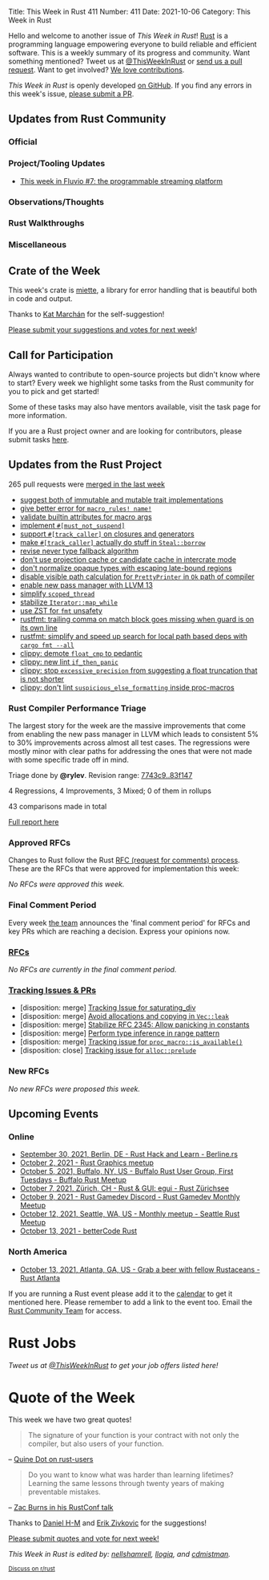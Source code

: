 Title: This Week in Rust 411
Number: 411
Date: 2021-10-06
Category: This Week in Rust

Hello and welcome to another issue of *This Week in Rust*!
[Rust](http://rust-lang.org) is a programming language empowering everyone to build reliable and efficient software.
This is a weekly summary of its progress and community.
Want something mentioned? Tweet us at [@ThisWeekInRust](https://twitter.com/ThisWeekInRust) or [send us a pull request](https://github.com/rust-lang/this-week-in-rust).
Want to get involved? [We love contributions](https://github.com/rust-lang/rust/blob/master/CONTRIBUTING.md).

*This Week in Rust* is openly developed [on GitHub](https://github.com/rust-lang/this-week-in-rust).
If you find any errors in this week's issue, [please submit a PR](https://github.com/rust-lang/this-week-in-rust/pulls).

## Updates from Rust Community

### Official

### Project/Tooling Updates

- [This week in Fluvio #7: the programmable streaming platform](https://www.fluvio.io/news/this-week-in-fluvio-0007/)

### Observations/Thoughts

### Rust Walkthroughs

### Miscellaneous

## Crate of the Week

This week's crate is [miette](https://crates.io/crates/miette), a library for error handling that is beautiful both in code and output.

Thanks to [Kat Marchán](https://users.rust-lang.org/t/crate-of-the-week/2704/965) for the self-suggestion!

[Please submit your suggestions and votes for next week][submit_crate]!

[submit_crate]: https://users.rust-lang.org/t/crate-of-the-week/2704

## Call for Participation

Always wanted to contribute to open-source projects but didn't know where to start?
Every week we highlight some tasks from the Rust community for you to pick and get started!

Some of these tasks may also have mentors available, visit the task page for more information.

If you are a Rust project owner and are looking for contributors, please submit tasks [here][guidelines].

[guidelines]: https://users.rust-lang.org/t/twir-call-for-participation/4821

## Updates from the Rust Project

265 pull requests were [merged in the last week][merged]

[merged]: https://github.com/search?q=is%3Apr+org%3Arust-lang+is%3Amerged+merged%3A2021-09-20..2021-09-27

* [suggest both of immutable and mutable trait implementations](https://github.com/rust-lang/rust/pull/89263)
* [give better error for `macro_rules! name!`](https://github.com/rust-lang/rust/pull/89221)
* [validate builtin attributes for macro args](https://github.com/rust-lang/rust/pull/88680)
* [implement `#[must_not_suspend]`](https://github.com/rust-lang/rust/pull/88865)
* [support `#[track_caller]` on closures and generators](https://github.com/rust-lang/rust/pull/87064)
* [make `#[track_caller]` actually do stuff in `Steal::borrow`](https://github.com/rust-lang/rust/pull/89237)
* [revise never type fallback algorithm](https://github.com/rust-lang/rust/pull/88804)
* [don't use projection cache or candidate cache in intercrate mode](https://github.com/rust-lang/rust/pull/89125)
* [don't normalize opaque types with escaping late-bound regions](https://github.com/rust-lang/rust/pull/89285)
* [disable visible path calculation for `PrettyPrinter` in `Ok` path of compiler](https://github.com/rust-lang/rust/pull/89120)
* [enable new pass manager with LLVM 13](https://github.com/rust-lang/rust/pull/88243)
* [simplify `scoped_thread`](https://github.com/rust-lang/rust/pull/89104)
* [stabilize `Iterator::map_while`](https://github.com/rust-lang/rust/pull/89086)
* [use ZST for `fmt` unsafety](https://github.com/rust-lang/rust/pull/89139)
* [rustfmt: trailing comma on match block goes missing when guard is on its own line](https://github.com/rust-lang/rustfmt/pull/4998)
* [rustfmt: simplify and speed up search for local path based deps with `cargo fmt --all`](https://github.com/rust-lang/rustfmt/pull/4997)
* [clippy: demote `float_cmp` to pedantic](https://github.com/rust-lang/rust-clippy/pull/7692)
* [clippy: new lint `if_then_panic`](https://github.com/rust-lang/rust-clippy/pull/7669)
* [clippy: stop `excessive_precision` from suggesting a float truncation that is not shorter](https://github.com/rust-lang/rust-clippy/pull/7722)
* [clippy: don't lint `suspicious_else_formatting` inside proc-macros](https://github.com/rust-lang/rust-clippy/pull/7707)

### Rust Compiler Performance Triage

The largest story for the week are the massive improvements that come from enabling the new pass manager in LLVM which leads to consistent 5% to 30% improvements across almost all test cases. The regressions were mostly minor with clear paths for addressing the ones that were not made with some specific trade off in mind.

Triage done by **@rylev**.
Revision range: [7743c9..83f147](https://perf.rust-lang.org/?start=7743c9fadd64886d537966ba224b9c20e6014a59&end=83f147b3baf21acfc367a6da1045d212cd3957e4&absolute=false&stat=instructions%3Au)

4 Regressions, 4 Improvements, 3 Mixed; 0 of them in rollups

43 comparisons made in total

[Full report here](https://github.com/rust-lang/rustc-perf/blob/master/triage/2021-09-28.md)

### Approved RFCs

Changes to Rust follow the Rust [RFC (request for comments) process](https://github.com/rust-lang/rfcs#rust-rfcs). These
are the RFCs that were approved for implementation this week:

*No RFCs were approved this week.*

### Final Comment Period

Every week [the team](https://www.rust-lang.org/team.html) announces the
'final comment period' for RFCs and key PRs which are reaching a
decision. Express your opinions now.

### [RFCs](https://github.com/rust-lang/rfcs/labels/final-comment-period)

*No RFCs are currently in the final comment period.*

### [Tracking Issues & PRs](https://github.com/rust-lang/rust/labels/final-comment-period)

* [disposition: merge] [Tracking Issue for saturating_div](https://github.com/rust-lang/rust/issues/89381)
* [disposition: merge] [Avoid allocations and copying in `Vec::leak`](https://github.com/rust-lang/rust/pull/89337)
* [disposition: merge] [Stabilize RFC 2345: Allow panicking in constants](https://github.com/rust-lang/rust/issues/89006)
* [disposition: merge] [Perform type inference in range pattern](https://github.com/rust-lang/rust/pull/88090)
* [disposition: merge] [Tracking issue for `proc_macro::is_available()`](https://github.com/rust-lang/rust/issues/71436)
* [disposition: close] [Tracking issue for `alloc::prelude`](https://github.com/rust-lang/rust/issues/58935)

### New RFCs

*No new RFCs were proposed this week.*

## Upcoming Events

### Online

* [September 30, 2021, Berlin, DE - Rust Hack and Learn - Berline.rs](https://berline.rs/)
* [October 2, 2021 - Rust Graphics meetup](https://github.com/gfx-rs/meetup)
* [October 5, 2021, Buffalo, NY, US - Buffalo Rust User Group, First Tuesdays - Buffalo Rust Meetup](https://www.meetup.com/Buffalo-Rust-Meetup/events/280628523/)
* [October 7, 2021, Zürich, CH - Rust & GUI: egui - Rust Zürichsee](https://www.meetup.com/Rust-Zurich/events/280399418/)
* [October 9, 2021 - Rust Gamedev Discord - Rust Gamedev Monthly Meetup](https://discord.gg/yNtPTb2)
* [October 12, 2021, Seattle, WA, US - Monthly meetup - Seattle Rust Meetup](https://www.meetup.com/Seattle-Rust-Meetup/events/gskksryccnbqb/)
* [October 13, 2021 - betterCode Rust](https://rust.bettercode.eu/)

### North America

* [October 13, 2021, Atlanta, GA, US - Grab a beer with fellow Rustaceans - Rust Atlanta](https://www.meetup.com/Rust-ATL/events/lhpkmsyccnbrb/)


If you are running a Rust event please add it to the [calendar] to get
it mentioned here. Please remember to add a link to the event too.
Email the [Rust Community Team][community] for access.

[calendar]: https://www.google.com/calendar/embed?src=apd9vmbc22egenmtu5l6c5jbfc%40group.calendar.google.com
[community]: mailto:community-team@rust-lang.org

# Rust Jobs

*Tweet us at [@ThisWeekInRust](https://twitter.com/ThisWeekInRust) to get your job offers listed here!*

# Quote of the Week

This week we have two great quotes!

> The signature of your function is your contract with not only the compiler, but also users of your function.

– [Quine Dot on rust-users](https://users.rust-lang.org/t/why-rust-lifetime-elision-cannot-inference-the-proper-lifetime-annotations-on-functions/65106/3)

> Do you want to know what was harder than learning lifetimes? Learning the same lessons through twenty years of making preventable mistakes.

– [Zac Burns in his RustConf talk](https://www.youtube.com/watch?v=4_Jg-rLDy-Y&t=1658s)

Thanks to [Daniel H-M](https://users.rust-lang.org/t/twir-quote-of-the-week/328/1116) and [Erik Zivkovic](https://users.rust-lang.org/t/twir-quote-of-the-week/328/1117) for the suggestions!

[Please submit quotes and vote for next week!](https://users.rust-lang.org/t/twir-quote-of-the-week/328)

*This Week in Rust is edited by: [nellshamrell](https://github.com/nellshamrell), [llogiq](https://github.com/llogiq), and [cdmistman](https://github.com/cdmistman).*

<small>[Discuss on r/rust](https://www.reddit.com/r/rust/comments/k5nsab/this_week_in_rust_367/)</small>
